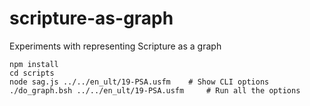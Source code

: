 # scripture-as-graph
Experiments with representing Scripture as a graph

```
npm install
cd scripts
node sag.js ../../en_ult/19-PSA.usfm    # Show CLI options
./do_graph.bsh ../../en_ult/19-PSA.usfm     # Run all the options
```
